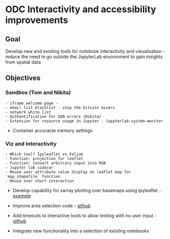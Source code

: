 # ODC Interactivity and accessibility improvements

## Goal
Develop new and existing tools for notebook interactivity and visualisation - reduce the need to go outside the JupyterLab environment to gain insights from spatial data

## Objectives
### Sandbox (Tom and Nikita)
	- iframe welcome page - 
	- email list blacklist - stop the bitcoin miners
	- network white list
	- Authentification for 500 errors (Nikita)
	- Extension for resource usage in Jupyter - Jupyterlab-system-monitor
  - Container accuracte memory settings
### Viz and Interactivity
	- Which tool? Ipyleaflet vs Folium
	- Function: projection for leaflet
	- Function: Convert arbitrary input into RGB
	- Jupyter lab sidecar
	- Mouse over attribute value display on leaflet map for `map_shapefile` function
	- Mouse over chart interaction
  - Develop capability for xarray plotting over basemaps using ipyleaflet - [example](https://github.com/jupyter-widgets/ipyleaflet/blob/master/examples/Numpy.ipynb)
  - Improve area selection code - [github](https://github.com/GeoscienceAustralia/dea-notebooks/pull/482)
  - Add timeouts to interactive tools to allow testing with no user input - [github](https://github.com/opendatacube/odc-tools/issues/31)

 - Integrate new functionality into a selection of existing notebooks
